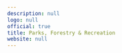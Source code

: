 ```yaml
---
description: null
logo: null
official: true
title: Parks, Forestry & Recreation
website: null
---
```

